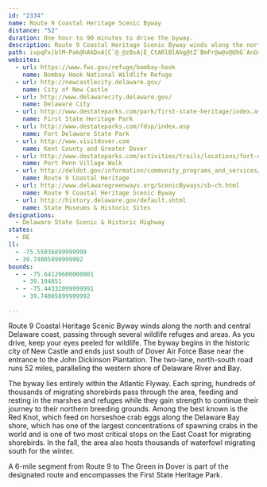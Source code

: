 ```yaml
---
id: "2334"
name: Route 9 Coastal Heritage Scenic Byway
distance: "52"
duration: One hour to 90 minutes to drive the byway.
description: Route 9 Coastal Heritage Scenic Byway winds along the north and central Delaware coast, passing through several wildlife refuges and areas. As you drive, keep your eyes peeled for wildlife.
path: ivpqFx|blM~Pak@hAkDnA{C`@_@zBsA|E_CtARlBlAhg@tZ`BmFr@w@v@UhG`AnGvABHxD~@`HpAn@EvE~@`c@`KjBd@nAj@vGbBx_@vIrq@pPlAP~KbC|IjCld@~KnAf@`HxAtd@tLrc@|JdAP|@?ta@mChA?hALfB~@|H`KZRh_@dg@wArFhJpX|Mfb@zBpGhAzAb@^|IlETVZx@tJnn@hArDhAjBrPdSvVn[fLtOzMjPfg@zo@nSnUlHfJfYjZ~\d]tNbNlCjAhC\r@?hf@_GrGe@ngArAj}AiF{Caq@eCiW?_D^cJ^eEXqA|DkNzKk\jKsf@r@wB`FuI`O}UvGyLzKeR~CkEfCyCxDiDlCqBnC_BpDaBnBs@z_@_K`E{@xSmF|FgAjD]t{B{Ilx@sCnEGnAJjYnGhBiOzPrDvb@nGxB~@lTlLt@r@dJlLd@x@Jf@pC`Od@dBf@h@`A^fCVjWdBnF`B`L~Av@Tt@n@h@t@rErMn@nAXXvFjDbFrBl@d@WnGk@lJ?lANxBjF|c@xj@{NdBIhAHtE~@|DdBlXtDpJlDtErAp@JbFDVr@zC`R`F~VVx@|LpWzB~BvjA~cA~JrJj@NrR{ANjATt@~LzRn`@|o@lDoHbGmI|XwWlBmAnUoJ`Ck@lDk@bKs@rNuFxEy@rS_@rBYfD_ApJsEzeAui@|AoAdEoHnBaEJqACi@_@qAcEgH]{AA_Aj@_EbAaKtDwYK_Ho@kTKs@Se@u@q@iMyDk@Uw@q@k@aAsEaNc@gCI}C|@eS?gA}DcW|h@}]~Vs[bMuQ`c@sj@l@YZ?nIr@x@E~Ak@vC{AdP_HxSmItq@yWhb@yOdCmEto@qp@|A_ArAg@|IqBtJmCxAw@hy@wj@Z]nKqSlj@qcAxLgh@|Wgn@j@u@r@@fF`B~AVjLFvAJnf@zI~iDxCbI@~HNtBZrD~@bDrArBjA|HrG~FfEhBjAbF`C|FzAlFj@nADvWAtIQtOmAtsBmRrGS~JGpLkAjMa@nAc@h@e@jAcBlAeFb@sAbAkBr@u@zAkA|Bw@tu@cFdb@yBzD]~@Y~@a@|AkA|SoTnBaBxQgIpMgIxQoMr@s@~AeCrx@}yAh@yB^{BhBib@RyCX{Ax@mD|GoSlL_^fAeCh@y@hD{Dd\q]bi@yk@zHiFpBkA`C_AjfBsi@hU}IzFcAhCMrGRvjBj[bCLxCSfDaA`\}UnB_A~@_@vCk@rDM~i@rBpEd@~Br@tC~AfAx@xXrXhFjEbC~A|CrAnTzIpEvA|ElD
websites:
  - url: https://www.fws.gov/refuge/bombay-hook
    name: Bombay Hook National Wildlife Refuge
  - url: http://newcastlecity.delaware.gov/
    name: City of New Castle
  - url: http://www.delawarecity.delaware.gov/
    name: Delaware City
  - url: http://www.destateparks.com/park/first-state-heritage/index.asp
    name: First State Heritage Park
  - url: http://www.destateparks.com/fdsp/index.asp
    name: Fort Delaware State Park
  - url: http://www.visitdover.com
    name: Kent County and Greater Dover
  - url: http://www.destateparks.com/activities/trails/locations/fort-dupont/index.asp#2
    name: Port Penn Village Walk
  - url: http://deldot.gov/information/community_programs_and_services/byways/route9.shtml
    name: Route 9 Coastal Heritage
  - url: http://www.delawaregreenways.org/ScenicByways/sb-ch.html
    name: Route 9 Coastal Heritage Scenic Byway
  - url: http://history.delaware.gov/default.shtml
    name: State Museums & Historic Sites
designations:
  - Delaware State Scenic & Historic Highway
states:
  - DE
ll:
  - -75.55036899999999
  - 39.74005899999992
bounds:
  - - -75.64129600000001
    - 39.104851
  - - -75.44332099999991
    - 39.74005899999992

---
```


Route 9 Coastal Heritage Scenic Byway winds along the north and central Delaware coast, passing through several wildlife refuges and areas. As you drive, keep your eyes peeled for wildlife. The byway begins in the historic city of New Castle and ends just south of Dover Air Force Base near the entrance to the John Dickinson Plantation. The two-lane, north-south road runs 52 miles, paralleling the western shore of Delaware River and Bay.

The byway lies entirely within the Atlantic Flyway. Each spring, hundreds of thousands of migrating shorebirds pass through the area, feeding and resting in the marshes and refuges while they gain strength to continue their journey to their northern breeding grounds. Among the best known is the Red Knot, which feed on horseshoe crab eggs along the Delaware Bay shore, which has one of the largest concentrations of spawning crabs in the world and is one of two most critical stops on the East Coast for migrating shorebirds. In the fall, the area also hosts thousands of waterfowl migrating south for the winter.

A 6-mile segment from Route 9 to The Green in Dover is part of the designated route and encompasses the First State Heritage Park.
